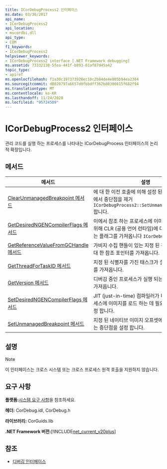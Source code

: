 ```yaml
---
title: ICorDebugProcess2 인터페이스
ms.date: 03/30/2017
api_name:
- ICorDebugProcess2
api_location:
- mscordbi.dll
api_type:
- COM
f1_keywords:
- ICorDebugProcess2
helpviewer_keywords:
- ICorDebugProcess2 interface [.NET Framework debugging]
ms.assetid: 73332138-5fea-441f-b893-61af87d45a42
topic_type:
- apiref
ms.openlocfilehash: f1a30c197373928ec10c2b84de4e805b94ea2384
ms.sourcegitcommit: d8020797a6657d0fbbdff362b80300815f682f94
ms.translationtype: MT
ms.contentlocale: ko-KR
ms.lasthandoff: 11/24/2020
ms.locfileid: "95724509"
---
```

# <a name="icordebugprocess2-interface"></a>ICorDebugProcess2 인터페이스

관리 코드를 실행 하는 프로세스를 나타내는 ICorDebugProcess 인터페이스의 논리적 확장입니다.  
  
## <a name="methods"></a>메서드  
  
|메서드|설명|  
|------------|-----------------|  
|[ClearUnmanagedBreakpoint 메서드](icordebugprocess2-clearunmanagedbreakpoint-method.md)|에 대 한 이전 호출에 의해 설정 된 지정 된 오프셋에서 중단점을 제거 `ICorDebugProcess2::SetUnmanagedBreakpoint` 합니다.|  
|[GetDesiredNGENCompilerFlags 메서드](icordebugprocess2-getdesiredngencompilerflags-method.md)|이에서 참조 하는 프로세스에 이미지를 로드 하기 위해 CLR (공용 언어 런타임)에 대해 설정 해야 하는 플래그를 가져옵니다 `ICorDebugProcess2` .|  
|[GetReferenceValueFromGCHandle 메서드](icordebugprocess2-getreferencevaluefromgchandle-method.md)|가비지 수집 핸들이 있는 지정 된 관리 되는 개체에 대 한 참조 포인터를 가져옵니다.|  
|[GetThreadForTaskID 메서드](icordebugprocess2-getthreadfortaskid-method.md)|지정 된 식별자를 가진 태스크가 실행 중인 스레드를 가져옵니다.|  
|[GetVersion 메서드](icordebugprocess2-getversion-method.md)|디버깅 중인 프로세스가 실행 되는 CLR의 버전을 가져옵니다.|  
|[SetDesiredNGENCompilerFlags 메서드](icordebugprocess2-setdesiredngencompilerflags-method.md)|JIT (just-in-time) 컴파일러가 디버깅 중인 프로세스에 이미지를 로드 하는 데 필요한 플래그를 설정 합니다.|  
|[SetUnmanagedBreakpoint 메서드](icordebugprocess2-setunmanagedbreakpoint-method.md)|지정 된 네이티브 이미지 오프셋에서 관리 되지 않는 중단점을 설정 합니다.|  
  
## <a name="remarks"></a>설명  
  
> [!NOTE]
> 이 인터페이스는 크로스 시스템 또는 크로스 프로세스 원격 호출을 지원하지 않습니다.  
  
## <a name="requirements"></a>요구 사항  

 **플랫폼:**[시스템 요구 사항](../../get-started/system-requirements.md)을 참조하세요.  
  
 **헤더:** CorDebug.idl, CorDebug.h  
  
 **라이브러리:** CorGuids.lib  
  
 **.NET Framework 버전:**[!INCLUDE[net_current_v20plus](../../../../includes/net-current-v20plus-md.md)]  
  
## <a name="see-also"></a>참조

- [디버깅 인터페이스](debugging-interfaces.md)
